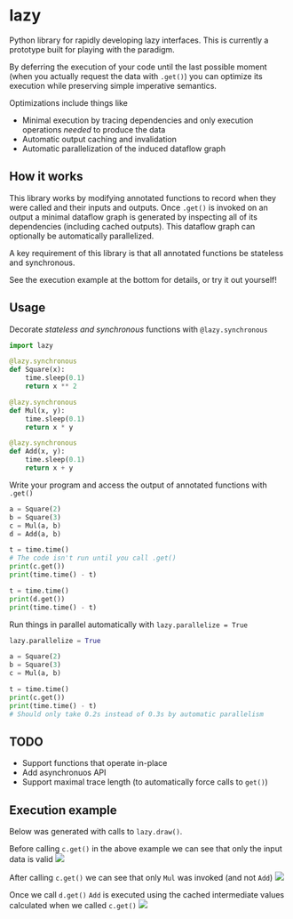 # lazy
Python library for rapidly developing lazy interfaces.  This is currently a prototype built for playing with the paradigm.

By deferring the execution of your code until the last possible moment (when you actually request the data with `.get()`)
you can optimize its execution while preserving simple imperative semantics.

Optimizations include things like
- Minimal execution by tracing dependencies and only execution operations *needed* to produce the data
- Automatic output caching and invalidation
- Automatic parallelization of the induced dataflow graph

## How it works

This library works by modifying annotated functions to record when they were called and their inputs and outputs.
Once `.get()` is invoked on an output a minimal dataflow graph is generated by inspecting
all of its dependencies (including cached outputs).  This dataflow graph can optionally be automatically parallelized.

A key requirement of this library is that all annotated functions be stateless and synchronous.

See the execution example at the bottom for details, or try it out yourself!

## Usage

Decorate *stateless and synchronous* functions with `@lazy.synchronous`

````python
import lazy

@lazy.synchronous
def Square(x):
    time.sleep(0.1)
    return x ** 2

@lazy.synchronous
def Mul(x, y):
    time.sleep(0.1)
    return x * y

@lazy.synchronous
def Add(x, y):
    time.sleep(0.1)
    return x + y
````

Write your program and access the output of annotated functions with `.get()`

````python
a = Square(2)
b = Square(3)
c = Mul(a, b)
d = Add(a, b)

t = time.time()
# The code isn't run until you call .get()
print(c.get())
print(time.time() - t)

t = time.time()
print(d.get())
print(time.time() - t)
````

Run things in parallel automatically with `lazy.parallelize = True`

````python
lazy.parallelize = True

a = Square(2)
b = Square(3)
c = Mul(a, b)

t = time.time()
print(c.get())
print(time.time() - t)
# Should only take 0.2s instead of 0.3s by automatic parallelism
````

## TODO

- Support functions that operate in-place
- Add asynchronuos API
- Support maximal trace length (to automatically force calls to `get()`)

## Execution example

Below was generated with calls to `lazy.draw()`.

Before calling `c.get()` in the above example we can see that only the input data is valid
![](https://i.imgur.com/8jetAUY.png)

After calling `c.get()` we can see that only `Mul` was invoked (and not `Add`)
![](https://i.imgur.com/1MygD3H.png)

Once we call `d.get()` `Add` is executed using the cached intermediate values calculated when we called `c.get()`
![](https://i.imgur.com/2Hnf6XL.png)
